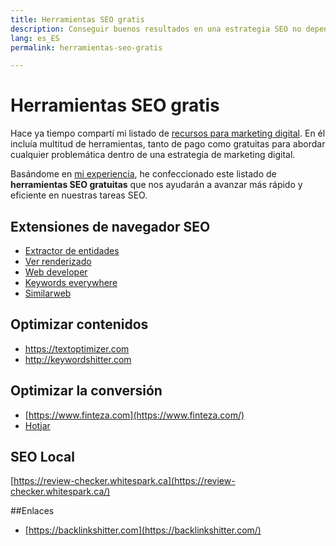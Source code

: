 ```yaml
---
title: Herramientas SEO gratis
description: Conseguir buenos resultados en una estrategia SEO no depende únicamente de tener herramientas de pago. Utilizar estos recursos totalmente gratuitos para marcar la diferencia.
lang: es_ES
permalink: herramientas-seo-gratis

---
```


# Herramientas SEO gratis

Hace ya tiempo compartí mi listado de [recursos para marketing digital](recursos-marketing-digital). En él incluía multitud de herramientas, tanto de pago como gratuitas para abordar cualquier problemática dentro de una estrategia de marketing digital.

Basándome en [mi experiencia](experiencia-seo), he confeccionado este listado de **herramientas SEO gratuitas** que nos ayudarán a avanzar más rápido y eficiente en nuestras tareas SEO.

## Extensiones de navegador SEO

- [Extractor de entidades](https://chrome.google.com/webstore/detail/extractor-de-entidades/abngfjnmaobeaaheapakabhdoapfopdi)
- [Ver renderizado](https://chrome.google.com/webstore/detail/view-rendered-source/ejgngohbdedoabanmclafpkoogegdpob)
- [Web developer](https://chrome.google.com/webstore/detail/web-developer/bfbameneiokkgbdmiekhjnmfkcnldhhm)
- [Keywords everywhere](https://chrome.google.com/webstore/detail/web-developer/bfbameneiokkgbdmiekhjnmfkcnldhhm)
- [Similarweb](https://chrome.google.com/webstore/detail/similarweb-traffic-rank-w/hoklmmgfnpapgjgcpechhaamimifchmp)

## Optimizar contenidos

- https://textoptimizer.com
- http://keywordshitter.com

## Optimizar la conversión

-   [https://www.finteza.com](https://www.finteza.com/)
- [Hotjar](https://www.hotjar.com)

## SEO Local

[https://review-checker.whitespark.ca](https://review-checker.whitespark.ca/)

##Enlaces

-   [https://backlinkshitter.com](https://backlinkshitter.com/)
<!--stackedit_data:
eyJoaXN0b3J5IjpbLTE2Njc2NDQzOTMsLTUzMTgxMTAyOV19
-->